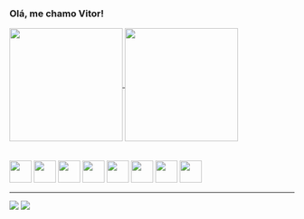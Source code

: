 ### Olá, me chamo Vitor!
<div>
    <a href="https://github.com/vitorssousa/github-readme-stats">
    <img height=200 align="center" src="https://github-readme-stats.vercel.app/api?username=vitorssousa&show_icons=true&theme=dracula" />
    </a>
    <a href="https://github.com/vitorssousa/convoychat">
    <img height=200 align="center" src="https://github-readme-stats.vercel.app/api/top-langs/?username=vitorssousa&layout=compact&theme=dracula" />
    </a>
</div>
<br>
<br>
<div>
<img src="https://cdn.jsdelivr.net/gh/devicons/devicon/icons/vuejs/vuejs-original.svg" height="39"/>

<img src="https://cdn.jsdelivr.net/gh/devicons/devicon/icons/laravel/laravel-plain-wordmark.svg" height="39"/>


<img src="https://cdn.jsdelivr.net/gh/devicons/devicon/icons/html5/html5-original.svg" height="39"/>

<img src="https://cdn.jsdelivr.net/gh/devicons/devicon/icons/css3/css3-original.svg" height="39"/>


<img src="https://cdn.jsdelivr.net/gh/devicons/devicon/icons/python/python-original.svg" height="39"/>

<img src="https://cdn.jsdelivr.net/gh/devicons/devicon/icons/javascript/javascript-original.svg" height="39"/>


<img src="https://cdn.jsdelivr.net/gh/devicons/devicon/icons/php/php-original.svg" height="39"/>


<img src="https://cdn.jsdelivr.net/gh/devicons/devicon/icons/bootstrap/bootstrap-original.svg" height="39"/>          
</div>
<div>
<hr>
<a href="https://www.linkedin.com/in/vitor-sousa-b291a2235"><img src="https://img.shields.io/badge/LinkedIn-0077B5?style=for-the-badge&logo=linkedin&logoColor=white" /></a>
<a href="https://medium.com/@euvitor.ss"><img src="https://img.shields.io/badge/Medium-12100E?style=for-the-badge&logo=medium&logoColor=white" /></a>
</div>
